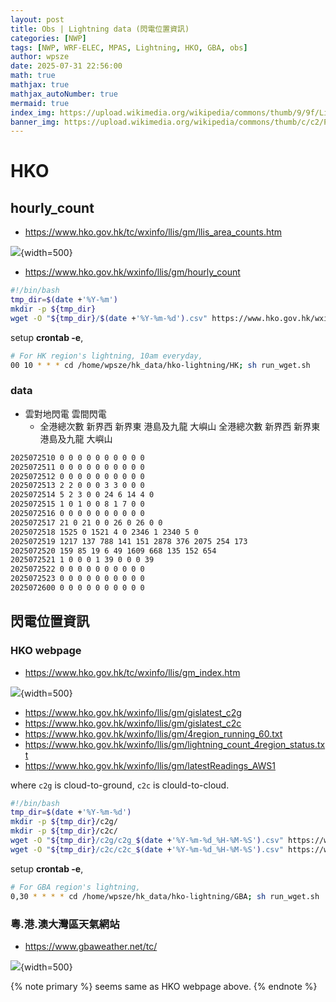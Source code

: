 ```yaml
---
layout: post
title: Obs | Lightning data (閃電位置資訊)
categories: [NWP]
tags: [NWP, WRF-ELEC, MPAS, Lightning, HKO, GBA, obs]
author: wpsze
date: 2025-07-31 22:56:00
math: true
mathjax: true
mathjax_autoNumber: true
mermaid: true
index_img: https://upload.wikimedia.org/wikipedia/commons/thumb/9/9f/Lighting_barrage.jpg/1280px-Lighting_barrage.jpg
banner_img: https://upload.wikimedia.org/wikipedia/commons/thumb/c/c2/Port_and_lighthouse_overnight_storm_with_lightning_in_Port-la-Nouvelle.jpg/1920px-Port_and_lighthouse_overnight_storm_with_lightning_in_Port-la-Nouvelle.jpg
---
```


# HKO

## hourly_count

- <https://www.hko.gov.hk/tc/wxinfo/llis/gm/llis_area_counts.htm>

![](https://i.imgur.com/omL6Q2y.png){width=500}

- <https://www.hko.gov.hk/wxinfo/llis/gm/hourly_count>

```sh
#!/bin/bash
tmp_dir=$(date +'%Y-%m')
mkdir -p ${tmp_dir}
wget -O "${tmp_dir}/$(date +'%Y-%m-%d').csv" https://www.hko.gov.hk/wxinfo/llis/gm/hourly_count
```

setup **crontab -e**,

```sh
# For HK region's lightning, 10am everyday,
00 10 * * * cd /home/wpsze/hk_data/hko-lightning/HK; sh run_wget.sh 
```

### data

- 雲對地閃電					雲間閃電				
  - 全港總次數	新界西	新界東	港島及九龍	大嶼山	全港總次數	新界西	新界東	港島及九龍	大嶼山

```txt
2025072510 0 0 0 0 0 0 0 0 0 0
2025072511 0 0 0 0 0 0 0 0 0 0
2025072512 0 0 0 0 0 0 0 0 0 0
2025072513 2 2 0 0 0 3 3 0 0 0
2025072514 5 2 3 0 0 24 6 14 4 0
2025072515 1 0 1 0 0 8 1 7 0 0
2025072516 0 0 0 0 0 0 0 0 0 0
2025072517 21 0 21 0 0 26 0 26 0 0
2025072518 1525 0 1521 4 0 2346 1 2340 5 0
2025072519 1217 137 788 141 151 2878 376 2075 254 173
2025072520 159 85 19 6 49 1609 668 135 152 654
2025072521 1 0 0 0 1 39 0 0 0 39
2025072522 0 0 0 0 0 0 0 0 0 0
2025072523 0 0 0 0 0 0 0 0 0 0
2025072600 0 0 0 0 0 0 0 0 0 0
```

## 閃電位置資訊

### HKO webpage

- <https://www.hko.gov.hk/tc/wxinfo/llis/gm_index.htm>

![](https://i.imgur.com/wiT0HXr.png){width=500}

- <https://www.hko.gov.hk/wxinfo/llis/gm/gislatest_c2g>
- <https://www.hko.gov.hk/wxinfo/llis/gm/gislatest_c2c>
- <https://www.hko.gov.hk/wxinfo/llis/gm/4region_running_60.txt>
- <https://www.hko.gov.hk/wxinfo/llis/gm/lightning_count_4region_status.txt>
- <https://www.hko.gov.hk/wxinfo/llis/gm/latestReadings_AWS1>

where `c2g` is cloud-to-ground, `c2c` is clould-to-cloud.

```sh
#!/bin/bash
tmp_dir=$(date +'%Y-%m-%d')
mkdir -p ${tmp_dir}/c2g/
mkdir -p ${tmp_dir}/c2c/
wget -O "${tmp_dir}/c2g/c2g_$(date +'%Y-%m-%d_%H-%M-%S').csv" https://www.hko.gov.hk/wxinfo/llis/gm/gislatest_c2g
wget -O "${tmp_dir}/c2c/c2c_$(date +'%Y-%m-%d_%H-%M-%S').csv" https://www.hko.gov.hk/wxinfo/llis/gm/gislatest_c2c
```

setup **crontab -e**,

```sh
# For GBA region's lightning,
0,30 * * * * cd /home/wpsze/hk_data/hko-lightning/GBA; sh run_wget.sh
```

### 粵.港.澳大灣區天氣網站

- <https://www.gbaweather.net/tc/>
  
![](https://i.imgur.com/N3M56AY.png){width=500}

{% note primary %}
seems same as HKO webpage above.
{% endnote %}

